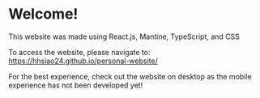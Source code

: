 # Welcome!

This website was made using React.js, Mantine, TypeScript, and CSS

To access the website, please navigate to: https://hhsiao24.github.io/personal-website/ 

For the best experience, check out the website on desktop as the mobile experience has not been developed yet!
